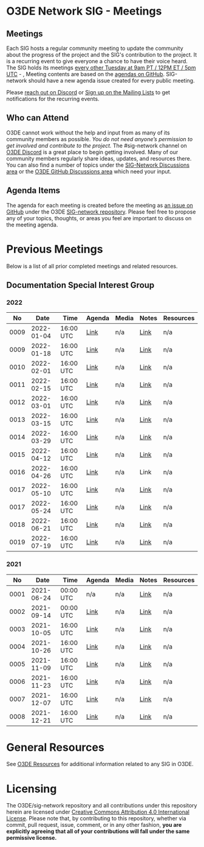 # O3DE Network SIG - Meetings

## Meetings

Each SIG hosts a regular community meeting to update the community about the progress of the project and the SIG's contribution to the project. It is a recurring event to give everyone a chance to have their voice heard. The SIG holds its meetings [every other Tuesday at 9am PT / 12PM ET / 5pm UTC](https://lists.o3de.org/g/o3de-calendar/viewevent?repeatid=39350&eventid=1263323&calstart=2021-12-07) - , Meeting contents are based on the [agendas on GitHub](https://github.com/o3de/sig-network/issues?q=is%3Aissue+label%3Amtg-agenda+). SIG-network should have a new agenda issue created for every public meeting.

Please [reach out on Discord](https://discord.gg/p3padwr58u) or [Sign up on the Mailing Lists](https://lists.o3de.org/groups) to get notifications for the recurring events.

## Who can Attend

O3DE cannot work without the help and input from as many of its community members as possible. *You do not need anyone’s permission to get involved and contribute to the project.* The #sig-network channel on [O3DE Discord](https://discord.gg/62nq7HP5mP) is a great place to begin getting involved. Many of our community members regularly share ideas, updates, and resources there. You can also find a number of topics under the [SIG-Network Discussions area](https://github.com/o3de/sig-network/discussions) or the [O3DE GitHub Discussions area](https://github.com/o3de/o3de/discussions) which need your input.

## Agenda Items

The agenda for each meeting is created before the meeting as [an issue on GitHub](https://github.com/o3de/sig-network/issues?q=label%3Amtg-agenda+) under the O3DE [SIG-network repository](https://github.com/o3de/sig-network). Please feel free to propose any of your topics, thoughts, or areas you feel are important to discuss on the meeting agenda.

# Previous Meetings

Below is a list of all prior completed meetings and related resources.

## Documentation Special Interest Group

### 2022
| No   | Date       | Time      | Agenda                                                | Media | Notes                                                                                        | Resources |
|------|------------|-----------|-------------------------------------------------------|-------|----------------------------------------------------------------------------------------------|-----------|
| 0009 | 2022-01-04 | 16:00 UTC | [Link](https://github.com/o3de/sig-network/issues/35) | n/a   | [Link](https://github.com/o3de/sig-network/blob/main/meetings/notes/sig-meeting-20220104.md) | n/a       |
| 0009 | 2022-01-18 | 16:00 UTC | [Link](https://github.com/o3de/sig-network/issues/38) | n/a   | [Link](https://github.com/o3de/sig-network/blob/main/meetings/notes/sig-meeting-20220118.md) | n/a       |
| 0010 | 2022-02-01 | 16:00 UTC | [Link](https://github.com/o3de/sig-network/issues/42) | n/a   | [Link](https://github.com/o3de/sig-network/blob/main/meetings/notes/sig-meeting-20220201.md) | n/a       |
| 0011 | 2022-02-15 | 16:00 UTC | [Link](https://github.com/o3de/sig-network/issues/44) | n/a   | [Link](https://github.com/o3de/sig-network/blob/main/meetings/notes/sig-meeting-20220215.md) | n/a       |
| 0012 | 2022-03-01 | 16:00 UTC | [Link](https://github.com/o3de/sig-network/issues/45) | n/a   | [Link](https://github.com/o3de/sig-network/blob/main/meetings/notes/sig-meeting-20220301.md) | n/a       |
| 0013 | 2022-03-15 | 16:00 UTC | [Link](https://github.com/o3de/sig-network/issues/47) | n/a   | [Link](https://github.com/o3de/sig-network/blob/main/meetings/notes/sig-meeting-20220315.md) | n/a       |
| 0014 | 2022-03-29 | 16:00 UTC | [Link](https://github.com/o3de/sig-network/issues/49) | n/a   | [Link](https://github.com/o3de/sig-network/blob/main/meetings/notes/sig-meeting-20220329.md) | n/a       |
| 0015 | 2022-04-12 | 16:00 UTC | [Link](https://github.com/o3de/sig-network/issues/53) | n/a   | [Link](https://github.com/o3de/sig-network/blob/main/meetings/notes/sig-meeting-20220412.md) | n/a       |
| 0016 | 2022-04-26 | 16:00 UTC | [Link](https://github.com/o3de/sig-network/issues/54) | n/a   | Link                                                                                         | n/a       |
| 0017 | 2022-05-10 | 16:00 UTC | [Link](https://github.com/o3de/sig-network/issues/56) | n/a   | [Link](https://github.com/o3de/sig-network/blob/main/meetings/notes/sig-meeting-20220510.md) | n/a       |
| 0017 | 2022-05-24 | 16:00 UTC | [Link](https://github.com/o3de/sig-network/issues/57) | n/a   | [Link](https://github.com/o3de/sig-network/blob/main/meetings/notes/sig-meeting-20220524.md) | n/a       |
| 0018 | 2022-06-21 | 16:00 UTC | [Link](https://github.com/o3de/sig-network/issues/63) | n/a   | [Link](https://github.com/o3de/sig-network/blob/main/meetings/notes/sig-meeting-20220621.md) | n/a       |
| 0019 | 2022-07-19 | 16:00 UTC | [Link](https://github.com/o3de/sig-network/issues/66) | n/a   | [Link](https://github.com/o3de/sig-network/blob/main/meetings/notes/sig-meeting-20220719.md) | n/a       |

### 2021
| No   | Date       | Time      | Agenda                                                | Media | Notes                                                                                             | Resources |
|------|------------|-----------|-------------------------------------------------------|-------|---------------------------------------------------------------------------------------------------|-----------|
| 0001 | 2021-06-24 | 00:00 UTC | n/a                                                   | n/a   | [Link](https://github.com/o3de/sig-network/blob/main/meetings/notes/2021/sig-meeting-20210624.md) | n/a       |
| 0002 | 2021-09-14 | 00:00 UTC | [Link](https://github.com/o3de/sig-network/issues/4)  | n/a   | [Link](https://github.com/o3de/sig-network/blob/main/meetings/notes/2021/sig-meeting-20210914.md) | n/a       |
| 0003 | 2021-10-05 | 16:00 UTC | [Link](https://github.com/o3de/sig-network/issues/12) | n/a   | [Link](https://github.com/o3de/sig-network/blob/main/meetings/notes/2021/sig-meeting-20211005.md) | n/a       |
| 0004 | 2021-10-26 | 16:00 UTC | [Link](https://github.com/o3de/sig-network/issues/16) | n/a   | [Link](https://github.com/o3de/sig-network/blob/main/meetings/notes/2021/sig-meeting-20211026.md) | n/a       |
| 0005 | 2021-11-09 | 16:00 UTC | [Link](https://github.com/o3de/sig-network/issues/16) | n/a   | [Link](https://github.com/o3de/sig-network/blob/main/meetings/notes/2021/sig-meeting-20211109.md) | n/a       |
| 0006 | 2021-11-23 | 16:00 UTC | [Link](https://github.com/o3de/sig-network/issues/22) | n/a   | [Link](https://github.com/o3de/sig-network/blob/main/meetings/notes/2021/sig-meeting-20211123.md) | n/a       |
| 0007 | 2021-12-07 | 16:00 UTC | [Link](https://github.com/o3de/sig-network/issues/28) | n/a   | [Link](https://github.com/o3de/sig-network/blob/main/meetings/notes/2021/sig-meeting-20211207.md) | n/a       |
| 0008 | 2021-12-21 | 16:00 UTC | [Link](https://github.com/o3de/sig-network/issues/31) | n/a   | [Link](https://github.com/o3de/sig-network/blob/main/meetings/notes/2021/sig-meeting-20211221.md) | n/a       |

# General Resources

See [O3DE Resources](https://github.com/o3de/community) for additional information related to any SIG in O3DE.

# Licensing

The O3DE/sig-network repository and all contributions under this repository herein are licensed under [Creative Commons Attribution 4.0 International License](http://creativecommons.org/licenses/by/4.0/). Please note that, by contributing to this repository, whether via commit, pull request, issue, comment, or in any other fashion, **you are explicitly agreeing that all of your contributions will fall under the same permissive license.**

